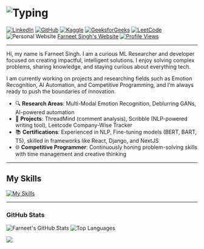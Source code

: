 # ![Typing](https://readme-typing-svg.demolab.com?font=Fira+Code&weight=500&size=26&pause=1000&color=FFCC00&center=true&vCenter=true&width=550&lines=The+Force+will+be+with+you%2C+always.)

[![LinkedIn](https://cdn.jsdelivr.net/npm/simple-icons@3.0.1/icons/linkedin.svg)](https://www.linkedin.com/in/farneet-singh-6b155b208/)
[![GitHub](https://cdn.jsdelivr.net/npm/simple-icons@3.0.1/icons/github.svg)](https://github.com/farneet24)
[![Kaggle](https://cdn.jsdelivr.net/npm/simple-icons@3.0.1/icons/kaggle.svg)](https://www.kaggle.com/farneetsingh24)
[![GeeksforGeeks](https://cdn.jsdelivr.net/npm/simple-icons@3.1.0/icons/geeksforgeeks.svg)](https://auth.geeksforgeeks.org/user/farneetsinghabhi/)
[![LeetCode](https://cdn.jsdelivr.net/npm/simple-icons@3.1.0/icons/leetcode.svg)](https://leetcode.com/farneetsinghabhi/)
![Personal Website](https://cdn.jsdelivr.net/npm/simple-icons@3.1.0/icons/webflow.svg) [Farneet Singh's Website](https://farneet-singh.webflow.io/)
[![Profile Views](https://komarev.com/ghpvc/?username=farneet24&label=Profile%20views&color=0e75b6&style=for-the-badge)](https://github.com/farneet24)



---

Hi, my name is Farneet Singh. I am a curious ML Researcher and developer focused on creating impactful, intelligent solutions. I enjoy solving complex problems, sharing knowledge, and staying curious about everything tech. 

I am currently working on projects and researching fields such as Emotion Recognition, AI Automation, and Competitive Programming, and I’m always ready to push the boundaries of innovation.

- 🔍 **Research Areas**: Multi-Modal Emotion Recognition, Deblurring GANs, AI-powered automation
- 🚀 **Projects**: ThreadMind (comment analysis), Scribble (NLP-powered writing tool), Leetcode Company-Wise Tracker
- 📚 **Certifications**: Experienced in NLP, Fine-tuning models (BERT, BART, T5), skilled in frameworks like React, Django, and NextJS
- 🌐 **Competitive Programmer**: Continuously honing problem-solving skills with time management and creative thinking

---

## My Skills
[![My Skills](https://skillicons.dev/icons?i=python,c,cpp,js,pytorch,tensorflow,react,django,nextjs,postgres,r,sklearn,mysql,flask,gcp,opencv,selenium,docker,git,bootstrap)](https://skillicons.dev)

---

### GitHub Stats
![Farneet's GitHub Stats](https://github-readme-stats.vercel.app/api?username=farneet24&show_icons=true&theme=radical)
![Top Languages](https://github-readme-stats.vercel.app/api/top-langs/?username=farneet24&layout=compact&theme=radical&hide=jupyter%20notebook)

![](https://raw.githubusercontent.com/mayhemantt/mayhemantt/Update/svg/Bottom.svg)

